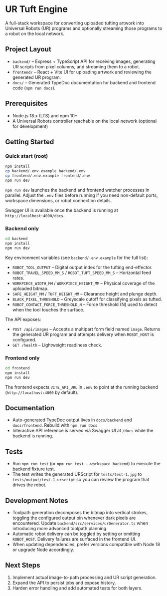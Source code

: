 # UR Tuft Engine

A full-stack workspace for converting uploaded tufting artwork into Universal Robots (UR) programs and optionally streaming those programs to a robot on the local network.

## Project Layout

- `backend/` – Express + TypeScript API for receiving images, generating UR scripts from pixel columns, and streaming them to a robot.
- `frontend/` – React + Vite UI for uploading artwork and reviewing the generated UR program.
- `docs/` – Generated TypeDoc documentation for backend and frontend code (`npm run docs`).

## Prerequisites

- Node.js 18.x (LTS) and npm 10+
- A Universal Robots controller reachable on the local network (optional for development)

## Getting Started

### Quick start (root)

```bash
npm install
cp backend/.env.example backend/.env
cp frontend/.env.example frontend/.env
npm run dev
```

`npm run dev` launches the backend and frontend watcher processes in parallel. Adjust the `.env` files before running if you need non-default ports, workspace dimensions, or robot connection details.

Swagger UI is available once the backend is running at `http://localhost:4000/docs`.

### Backend only

```bash
cd backend
npm install
npm run dev
```

Key environment variables (see `backend/.env.example` for the full list):

- `ROBOT_TOOL_OUTPUT` – Digital output index for the tufting end-effector.
- `ROBOT_TRAVEL_SPEED_MM_S` / `ROBOT_TUFT_SPEED_MM_S` – Horizontal feed rates.
- `WORKPIECE_WIDTH_MM` / `WORKPIECE_HEIGHT_MM` – Physical coverage of the uploaded bitmap.
- `SAFE_HEIGHT_MM` / `TUFT_HEIGHT_MM` – Clearance height and plunge depth.
- `BLACK_PIXEL_THRESHOLD` – Greyscale cutoff for classifying pixels as tufted.
- `ROBOT_CONTACT_FORCE_THRESHOLD_N` – Force threshold (N) used to detect when the tool touches the surface.

The API exposes:

- `POST /api/images` – Accepts a multipart form field named `image`. Returns the generated UR program and attempts delivery when `ROBOT_HOST` is configured.
- `GET /health` – Lightweight readiness check.

### Frontend only

```bash
cd frontend
npm install
npm run dev
```

The frontend expects `VITE_API_URL` in `.env` to point at the running backend (`http://localhost:4000` by default).

## Documentation

- Auto-generated TypeDoc output lives in `docs/backend` and `docs/frontend`. Rebuild with `npm run docs`.
- Interactive API reference is served via Swagger UI at `/docs` while the backend is running.

## Tests

- Run `npm run test` (or `npm run test --workspace backend`) to execute the backend fixture test.
- The test writes the generated URScript for `tests/test-1.jpg` to `tests/output/test-1.urscript` so you can review the program that drives the robot.

## Development Notes

- Toolpath generation decomposes the bitmap into vertical strokes, toggling the configured output pin whenever dark pixels are encountered. Update `backend/src/services/urGenerator.ts` when introducing more advanced toolpath planning.
- Automatic robot delivery can be toggled by setting or omitting `ROBOT_HOST`. Delivery failures are surfaced in the frontend UI.
- When updating dependencies, prefer versions compatible with Node 18 or upgrade Node accordingly.

## Next Steps

1. Implement actual image-to-path processing and UR script generation.
2. Expand the API to persist jobs and expose history.
3. Harden error handling and add automated tests for both layers.
